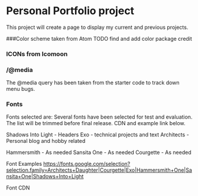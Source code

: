 # Personal Portfolio project

This project will create a page to display my current and previous projects.

###Color scheme taken from Atom
TODO find and add color package credit

### ICONs from Icomoon

### /@media
The @media query has been taken from the starter code to track down menu bugs.

### Fonts


Fonts selected are:
Several fonts have been selected for test and evaluation. The list will be trimmed before final release. CDN and example link below.

Shadows Into Light - Headers
Exo - technical projects and text
Architects - Personal blog and hobby related

Hammersmith - As needed
Sansita One - As needed
Courgette - As needed

Font Examples
https://fonts.google.com/selection?selection.family=Architects+Daughter|Courgette|Exo|Hammersmith+One|Sansita+One|Shadows+Into+Light

Font CDN
<link href="https://fonts.googleapis.com/css?family=Architects+Daughter|Courgette|Exo|Hammersmith+One|Shadows+Into+Light" rel="stylesheet">
